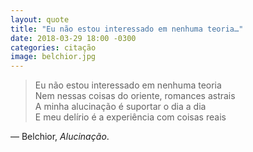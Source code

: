 ```yaml
---
layout: quote
title: "Eu não estou interessado em nenhuma teoria…"
date: 2018-03-29 18:00 -0300
categories: citação
image: belchior.jpg
---
```

>Eu não estou interessado em nenhuma teoria  
Nem nessas coisas do oriente, romances astrais  
A minha alucinação é suportar o dia a dia  
E meu delírio é a experiência com coisas reais

— Belchior, _Alucinação_.
